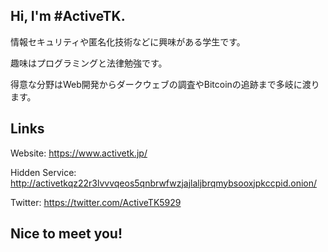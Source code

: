 
## Hi, I'm #ActiveTK.

情報セキュリティや匿名化技術などに興味がある学生です。

趣味はプログラミングと法律勉強です。

得意な分野はWeb開発からダークウェブの調査やBitcoinの追跡まで多岐に渡ります。


## Links
Website: https://www.activetk.jp/

Hidden Service: http://activetkqz22r3lvvvqeos5qnbrwfwzjajlaljbrqmybsooxjpkccpid.onion/

Twitter: https://twitter.com/ActiveTK5929

## Nice to meet you!
